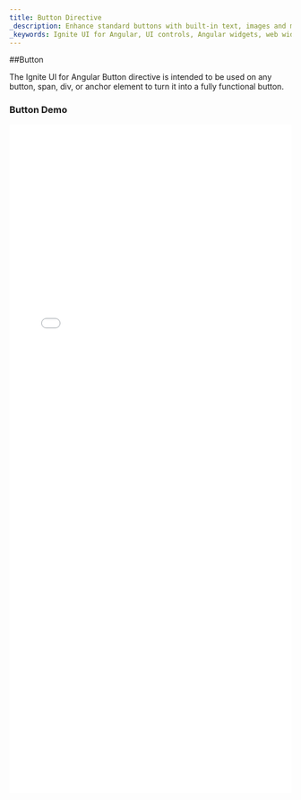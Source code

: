 ```yaml
---
title: Button Directive
_description: Enhance standard buttons with built-in text, images and more features through Ignite UI for Angular Buttons control.
_keywords: Ignite UI for Angular, UI controls, Angular widgets, web widgets, UI widgets, Angular, Native Angular Components Suite, Native Angular Controls, Native Angular Components Library, Angular Buttons components, Angular Buttons controls
---
```


##Button
<p class="highlight">The Ignite UI for Angular Button directive is intended to be used on any button, span, div, or anchor element to turn it into a fully functional button.</p>
<div class="divider"></div>

### Button Demo

<div class="sample-container" style="height: 1192px">
    <iframe seamless width="100%" height="100%" frameborder="0" src="{environment:demosBaseUrl}/buttons">
</div>
<div class="divider--half"></div>

### Dependencies

The Button Directive is exported as an `NgModule`, thus all you need to do in your application is to import the _IgxButtonModule_
inside your `AppModule`:

```typescript
// app.module.ts

import { IgxButtonModule } from 'igniteui-angular/main';

@NgModule({
    imports: [
        ...
        IgxButtonModule,
        ...
    ]
})
export class AppModule {}
```

### Usage
```html
<target-element igxButton [..options]>Click me</target-element>
```
### Examples

Using `igxButton` to turn a span element into a Ignite UI for Angular styled button.
```html
<span igxButton="raised" igxButtonColor="yellow" igxButtonBackground="#000">Click me</span>
```
Setting a ripple effect on igxButton.
```html
<span igxButton="raised" igxRipple="#e41c77" igxRippleCentered="true">
    <i class="material-icons">edit</i>
</span>
```
<div class="divider--half"></div>

### Button Types
| Name   | Description |
|:----------|:-------------:|
| `flat` | The default button type. Transparent background and primary theme color for text. |
| `raised` | As the name implies, this button type uses subtle box-shadow. Primary theme color for background and white for text color. |
| `gradient` | Same as the raised button type. Additionally you can specify a gradient value for background color. |
| `fab` | Floating action button type. Circular with primary theme color for background and white text. |
| `icon` | This is the simplest of button types. Use it whenever you need to use an icon as button. |
| `navbar` | Same as the icon button type, albeit optimized for use with the igx-navbar component. |
<div class="divider--half"></div>

### API Summary

In this article we covered the different button types. The Button directive has a few more APIs to explore, which are listed below.

####Inputs
The following inputs are available on the **igxButton** directive:
| Name   |      Type      |  Description |
|:----------|:-------------:|:------|
| `igxButton` |  string | Set the type of igxButton to be used. Default is set to flat. |
| `igxButtonColor` |    string   |   Set the button text color. You can pass any CSS valid color value. |
| `igxButtonBackground` | string | Set the button background color. You can pass any CSS valid color value. |
<div class="divider--half"></div>

<div class="divider"></div>

###Additional Resources

<div class="divider--half"></div>
Our community is active and always welcoming to new ideas.

* [Ignite UI for Angular **Forums**](https://www.infragistics.com/community/forums/f/ignite-ui-for-angular)
* [Ignite UI for Angular **GitHub**](https://github.com/IgniteUI/igniteui-angular)
